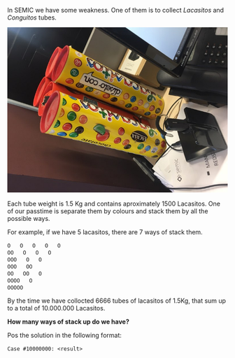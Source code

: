 In SEMIC we have some weakness. One of them is to collect *Lacasitos*
and *Conguitos* tubes.

![alt text](image1.jpeg)

Each tube weight is 1.5 Kg and contains aproximately 1500 Lacasitos.
One of our passtime is separate them by colours and stack them by
all the possible ways.

For example, if we have 5 lacasitos, there are 7 ways of stack them.

```
O   O   O   O   O
OO   O   O   O
OOO   O   O
OOO   OO
OO   OO   O
OOOO   O
OOOOO
```

By the time we have collocted 6666 tubes of lacasitos of 1.5Kg,
that sum up to a total of 10.000.000 Lacasitos.

**How many ways of stack up do we have?**

Pos the solution in the following format:

```
Case #10000000: <result>
```
